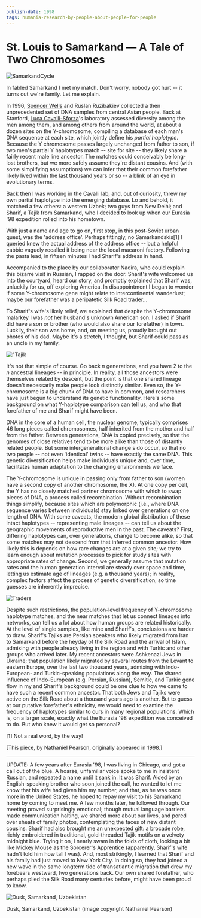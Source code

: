 ```yaml
---
publish-date: 1998
tags: humania-research-by-people-about-people-for-people
---
```


# St. Louis to Samarkand — A Tale of Two Chromosomes

![](/wp-content/uploads/2009/12/samarkandcycle-691x1024.jpg "SamarkandCycle")

In fabled Samarkand I met my match. Don't worry, nobody got hurt -- it turns out we're family. Let me explain.

In 1996, [Spencer Wells](http://en.wikipedia.org/wiki/Spencer_Wells) and Ruslan Ruzibakiev collected a then unprecedented set of DNA samples from central Asian people. Back at Stanford, [Luca Cavalli-Sforza](http://en.wikipedia.org/wiki/Cavalli-Sforza)'s laboratory assessed diversity among the men among them, and among others from around the world, at about a dozen sites on the Y-chromosome, compiling a database of each man's DNA sequence at each site, which jointly define his _partial haplotype_. Because the Y chromosome passes largely unchanged from father to son, if two men's partial Y haplotypes match -- site for site -- they likely share a fairly recent male line ancestor. The matches could conceivably be long-lost brothers, but we more safely assume they're distant cousins. And (with some simplifying assumptions) we can infer that their common forefather likely lived within the last thousand years or so -- a blink of an eye in evolutionary terms.

Back then I was working in the Cavalli lab, and, out of curiosity, threw my own partial haplotype into the emerging database. Lo and behold, it matched a few others: a western Uzbek; two guys from New Delhi; and Sharif, a Tajik from Samarkand, who I decided to look up when our Eurasia '98 expedition rolled into his hometown.

With just a name and age to go on, first stop, in this post-Soviet urban quest, was the 'address office'. Perhaps fittingly, no Samarkandskis[1] I queried knew the actual address of the address office -- but a helpful cabbie vaguely recalled it being near the local macaroni factory. Following the pasta lead, in fifteen minutes I had Sharif's address in hand.

Accompanied to the place by our collaborator Nadira, who could explain this bizarre visit in Russian, I rapped on the door. Sharif's wife welcomed us into the courtyard, heard our story, and promptly explained that Sharif was, unluckily for us, off exploring America. In disappointment I began to wonder if some Y-chromosome gene might relate to intercontinental wanderlust; maybe our forefather was a peripatetic Silk Road trader...

To Sharif's wife's likely relief, we explained that despite the Y-chromosome malarkey I was _not_ her husband's unknown American son. I asked if Sharif did have a son or brother (who would also share our forefather) in town. Luckily, their son was home, and, on meeting us, proudly brought out photos of his dad. Maybe it's a stretch, I thought, but Sharif could pass as an uncle in my family.

!["Tajik](/wp-content/uploads/2009/12/tajikgirl1-1024x700.jpg)

It's not that simple of course. Go back _n_ generations, and you have 2 to the _n_ ancestral lineages -- in principle. In reality, all those ancestors were themselves related by descent, but the point is that one shared lineage doesn't necessarily make people look distinctly similar. Even so, the Y-chromosome is a big chunk of DNA to have in common, and researchers have just begun to understand its genetic functionality. Here's some background on what Y-haplotype comparison can tell us, and who that forefather of me and Sharif might have been.

DNA in the core of a human cell, the nuclear genome, typically comprises 46 long pieces called chromosomes, half inherited from the mother and half from the father. Between generations, DNA is copied precisely, so that the genomes of close relatives tend to be more alike than those of distantly related people. But some intergenerational change s do occur, so that no two people -- not even 'identical' twins -- have exactly the same DNA. This genetic diversification helps make individuals unique and, over time, facilitates human adaptation to the changing environments we face.

The Y-chromosome is unique in passing only from father to son (women have a second copy of another chromosome, the X). At one copy per cell, the Y has no closely matched partner chromosome with which to swap pieces of DNA, a process called recombination. Without recombination things simplify, because sites which are polymorphic (i.e., where DNA sequence varies between individuals) stay linked over generations on one length of DNA. With some caveats, the modern global distribution of these intact haplotypes -- representing male lineages -- can tell us about the geographic movements of reproductive men in the past. The caveats? First, differing haplotypes can, over generations, change to become alike, so that some matches may not descend from that inferred common ancestor. How likely this is depends on how rare changes are at a given site; we try to learn enough about mutation processes to pick for study sites with appropriate rates of change. Second, we generally assume that mutation rates and the human generation interval are steady over space and time, letting us estimate age of lineages (e.g. a thousand years); in reality, complex factors affect the process of genetic diversification, so time guesses are inherently imprecise.

![Traders](/wp-content/uploads/2009/12/serai-1024x682.jpg)

Despite such restrictions, the population-level frequency of Y-chromosome haplotype matches, and the near matches that let us connect lineages into networks, can tell us a lot about how human groups are related historically. At the level of single samples, like mine and Sharif's, conclusions are harder to draw. Sharif's Tajiks are Persian speakers who likely migrated from Iran to Samarkand before the heyday of the Silk Road and the arrival of Islam, admixing with people already living in the region and with Turkic and other groups who arrived later. My recent ancestors were Ashkenazi Jews in Ukraine; that population likely migrated by several routes from the Levant to eastern Europe, over the last two thousand years, admixing with Indo-European- and Turkic-speaking populations along the way. The shared influence of Indo-European (e.g. Persian, Russian), Semitic, and Turkic gene flow in my and Sharif's background could be one clue to how we came to have such a recent common ancestor. That both Jews and Tajiks were active on the Silk Road about a thousand years ago is another. But to guess at our putative forefather's ethnicity, we would need to examine the frequency of haplotypes similar to ours in many regional populations. Which is, on a larger scale, exactly what the Eurasia '98 expedition was conceived to do. But who knew it would get so personal?

[1] Not a real word, by the way!

[This piece, by Nathaniel Pearson, originally appeared in 1998.]

--------------------------------------------------------------------------------

UPDATE: A few years after Eurasia '98, I was living in Chicago, and got a call out of the blue. A hoarse, unfamiliar voice spoke to me in insistent Russian, and repeated a name until it sank in. It was Sharif. Aided by an English-speaking brother who soon joined the call, he wanted to let me know that his wife had given him my number, and that, as he was once more in the United States, he hoped to repay my visit to his Samarkand home by coming to meet me. A few months later, he followed through. Our meeting proved surprisingly emotional; though mutual language barriers made communication halting, we shared more about our lives, and pored over sheafs of family photos, contemplating the faces of new distant cousins. Sharif had also brought me an unexpected gift: a brocade robe, richly embroidered in traditional, gold-threaded Tajik motifs on a velvety midnight blue. Trying it on, I nearly swam in the folds of cloth, looking a bit like Mickey Mouse as the Sorcerer's Apprentice (apparently, Sharif's wife hadn't told him how tall I was). And, most strikingly, I learned that Sharif and his family had just moved to New York City. In doing so, they had joined a new wave in the same longterm tide of transatlantic migration that drew my forebears westward, two generations back. Our own shared forefather, who perhaps plied the Silk Road many centuries before, might have been proud to know.


![Dusk, Samarkand, Uzbekistan](/wp-content/uploads/2009/12/samarkandcycle2-1023x669.jpg "samarkandcycle2")

Dusk, Samarkand, Uzbekistan (image copyright Nathaniel Pearson)
